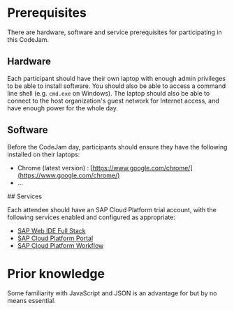 # Prerequisites

There are hardware, software and service prerequisites for participating in this CodeJam.

## Hardware

Each participant should have their own laptop with enough admin privileges to be able to install software. You should also be able to access a command line shell (e.g. `cmd.exe` on Windows). The laptop should also be able to connect to the host organization's guest network for Internet access, and have enough power for the whole day.

## Software

Before the CodeJam day, participants should ensure they have the following installed on their laptops:

- Chrome (latest version) : [https://www.google.com/chrome/](https://www.google.com/chrome/)
- ...

## Services

Each attendee should have an SAP Cloud Platform trial account, with the following services enabled and configured as appropriate:

- [SAP Web IDE Full Stack](https://cloudplatform.sap.com/capabilities/technical-asset-info.SAP-Web-IDE-Full-Stack.52fdf566-8709-41ef-bfa4-2aabcd33a865.html)
- [SAP Cloud Platform Portal](https://cloudplatform.sap.com/capabilities/product-info.SAP-Cloud-Platform-Portal.0c501f05-f71e-4945-827b-96f6dc60170a.html)
- [SAP Cloud Platform Workflow](https://cloudplatform.sap.com/capabilities/product-info.SAP-Cloud-Platform-Workflow.df696e5a-d973-4ecd-8d8d-532d60aa1921.html)


# Prior knowledge

Some familiarity with JavaScript and JSON is an advantage for but by no means essential.


